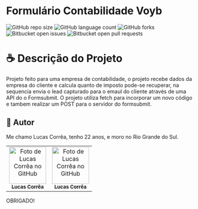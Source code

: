 # Formulário Contabilidade Voyb

![GitHub repo size](https://img.shields.io/github/repo-size/correa0105/FormularioVoybContabilidade?style=for-the-badge)
![GitHub language count](https://img.shields.io/github/languages/count/correa0105/FormularioVoybContabilidade?style=for-the-badge)
![GitHub forks](https://img.shields.io/github/forks/correa0105/FormularioVoybContabilidade?style=for-the-badge)
![Bitbucket open issues](https://img.shields.io/bitbucket/issues/correa0105/FormularioVoybContabilidade?style=for-the-badge)
![Bitbucket open pull requests](https://img.shields.io/bitbucket/pr-raw/correa0105/FormularioVoybContabilidade?style=for-the-badge)

# ☕ Descrição do Projeto

Projeto feito para uma empresa de contabilidade, o projeto recebe dados da empresa do cliente e calcula quanto de imposto pode-se recuperar, na sequencia envia o lead capturado para o emaul do cliente através de uma API do o Formsubmit.
O projeto utiliza fetch para incorporar um novo código e tambem realizar um POST para o servidor do formsubmit.

## 🤝 Autor

Me chamo Lucas Corrêa, tenho 22 anos, e moro no Rio Grande do Sul.

<table>
  <tr>
    <td align="center">
      <a href="https://www.linkedin.com/in/correalucas0105/">
        <img src="https://media-exp1.licdn.com/dms/image/C4D03AQH5e4dHCNg-lA/profile-displayphoto-shrink_200_200/0/1656952608892?e=1664409600&v=beta&t=I5TvYIy4Bs9zaQYMGjhgjBxbcS2jwh3ubYGcJU3boLk" width="100px;" alt="Foto de Lucas Corrêa no GitHub"/><br>
        <sub>
            <b>Lucas Corrêa</b>
        </sub>
      </a>
    </td>
    <td align="center">
      <a href="https://www.linkedin.com/in/thiagotroleiz/">
        <img src="https://media-exp1.licdn.com/dms/image/C4D03AQF1Z5ZyUqnQpw/profile-displayphoto-shrink_800_800/0/1625072032734?e=1664409600&v=beta&t=SxGZ2BjHMeDvUPReG0vJSpaq4qDXnWto0jRxXzFz3Kg" width="100px;" alt="Foto de Lucas Corrêa no GitHub"/><br>
        <sub>
            <b>Lucas Corrêa</b>
        </sub>
      </a>
    </td>
</table>

OBRIGADO!
